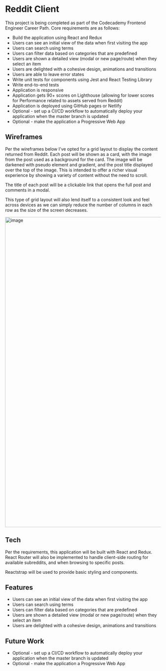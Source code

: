 # Reddit Client

This project is being completed as part of the Codecademy Frontend Engineer Career Path. Core requirements are as follows:

- Build the application using React and Redux
- Users can see an initial view of the data when first visiting the app
- Users can search using terms
- Users can filter data based on categories that are predefined
- Users are shown a detailed view (modal or new page/route) when they select an item
- Users are delighted with a cohesive design, animations and transitions
- Users are able to leave error states
- Write unit tests for components using Jest and React Testing Library
- Write end-to-end tests
- Application is responsive
- Application gets 90+ scores on Lighthouse (allowing for lower scores for Performance related to assets served from Reddit)
- Application is deployed using GitHub pages or Netlify
- Optional - set up a CI/CD workflow to automatically deploy your application when the master branch is updated
- Optional - make the application a Progressive Web App

## Wireframes

Per the wireframes below I've opted for a grid layout to display the content returned from Reddit. Each post will be shown as a card, with the image from the post used as a background for the card. The image will be darkened with pseudo element and gradient, and the post title displayed over the top of the image. This is intended to offer a richer visual experience by showing a variety of content without the need to scroll.

The title of each post will be a clickable link that opens the full post and comments in a modal.

This type of grid layout will also lend itself to a consistent look and feel across devices as we can simply reduce the number of columns in each row as the size of the screen decreases.

<img width="1005" alt="image" src="https://user-images.githubusercontent.com/42552076/163736548-6cce415a-9317-413f-b9d2-a1a6e2127219.png">

## Tech

Per the requirements, this application will be built with React and Redux. React Router will also be implemented to handle client-side routing for available subreddits, and when browsing to specific posts.

Reactstrap will be used to provide basic styling and components.

## Features

- Users can see an initial view of the data when first visiting the app
- Users can search using terms
- Users can filter data based on categories that are predefined
- Users are shown a detailed view (modal or new page/route) when they select an item
- Users are delighted with a cohesive design, animations and transitions


## Future Work

- Optional - set up a CI/CD workflow to automatically deploy your application when the master branch is updated
- Optional - make the application a Progressive Web App
